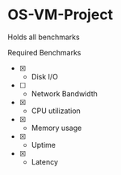 # OS-VM-Project
Holds all benchmarks

Required Benchmarks

* [x] - Disk I/O
* [ ] - Network Bandwidth
* [x] - CPU utilization
* [x] - Memory usage
* [x] - Uptime
* [x] - Latency
